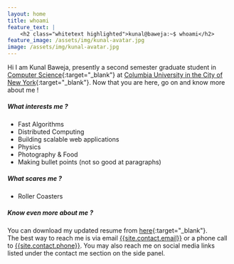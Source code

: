 ```yaml
---
layout: home
title: whoami
feature_text: |
    <h2 class="whitetext highlighted">kunal@baweja:~$ whoami</h2>
feature_image: /assets/img/kunal-avatar.jpg
image: /assets/img/kunal-avatar.jpg
---
```

Hi I am Kunal Baweja, presently a second semester graduate student in [Computer Science]({{site.columbia.cs}}){:target="_blank"} at [Columbia University in the City of New York]({{site.columbia.university}}){:target="_blank"}. Now that you are here, go on and know more about me !

##### What interests me ?
  * Fast Algorithms
  * Distributed Computing
  * Building scalable web applications
  * Physics
  * Photography & Food
  * Making bullet points (not so good at paragraphs)

##### What scares me ?
  * Roller Coasters

##### Know even more about me ?
You can download my updated resume from [here](https://github.com/bawejakunal/resume/blob/master/kunal-resume.pdf){:target="_blank"}.
<br/>
The best way to reach me is via email <a href="mailto:{{site.contact.email}}">{{site.contact.email}}</a> or a phone call to <a href="tel:{{site.contact.phone}}">{{site.contact.phone}}</a>. You may also reach me on social media links listed under the contact me section on the side panel.